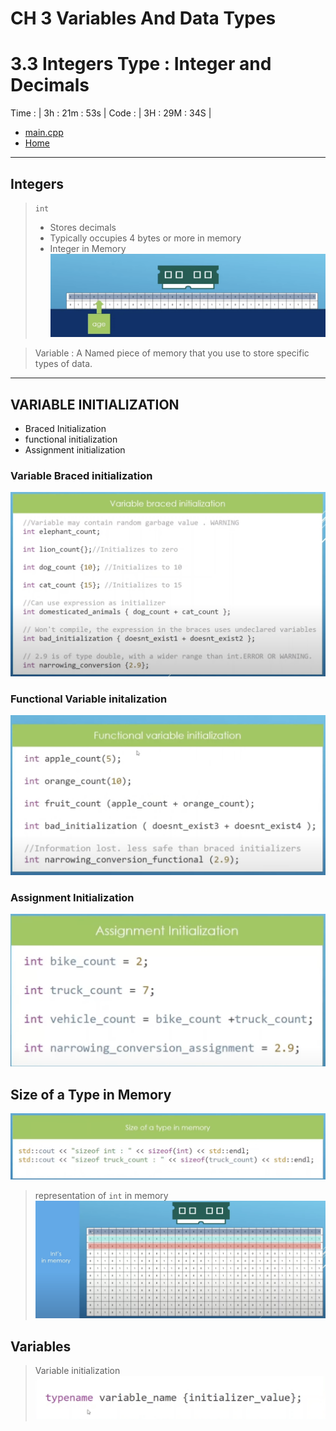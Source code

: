 # CH 3 Variables And Data Types

# 3.3 Integers Type : Integer and Decimals

Time : | 3h : 21m : 53s |
Code : | 3H : 29M : 34S |
* [main.cpp](./main.cpp)
* [Home](/README.md)

---

## Integers

> `int`
>* Stores decimals
>* Typically occupies 4 bytes or more in memory
>* Integer in Memory
![Integer in Memory](./img/1-intInMemory.png)

> Variable : A Named piece of memory that you use to store specific types of data.

---

## VARIABLE INITIALIZATION

* Braced Initialization
* functional initialization
* Assignment initialization

### Variable Braced initialization

![Variable Braced Initialigation](./img/2-VariableBraced.png "Variable Braced Initialigation")

### Functional Variable initalization

![Functional Variable initialization](./img/3-functionalVariables.png "FUNCTIONAL VARIABLE INITIALIZATION")

### Assignment Initialization

![Assignment Initialization](./img/4-assignmentINITIALIZATION.png "ASSIGNMENT INTIALIZATION")

## Size of a Type in Memory

![size of a type](./img/5-sizeOFType.png "size of a type in memory")

>representation of `int` in memory
![Integers in memory](./img/6-INtegrdINmemory.png "3 `int` In Memory")

## Variables

> Variable initialization
![variable Initialigation](./img/7-VARIABLE.png "VARIABLE INTIALIZATION")